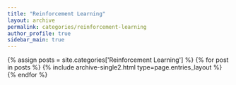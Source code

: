 ```yaml
---
title: "Reinforcement Learning"
layout: archive
permalink: categories/reinforcement-learning
author_profile: true
sidebar_main: true
---
```



{% assign posts = site.categories['Reinforcement Learning'] %}
{% for post in posts %} {% include archive-single2.html type=page.entries_layout %} {% endfor %}